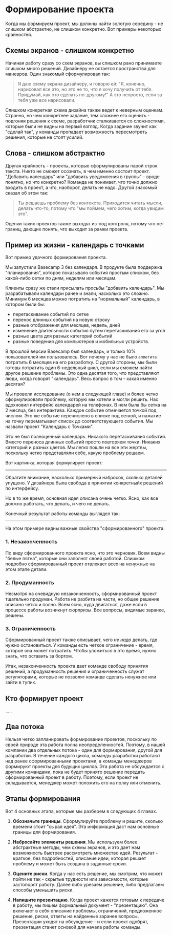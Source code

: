 # Формирование проекта


Когда мы формируем проект, мы должны найти золотую середину - не слишком абстрактно, не слишком конкретно. Вот примеры некоторых крайностей.


## Схемы экранов - слишком конкретно

Начиная работу сразу со схем экранов, вы слишком рано принимаете слишком много решений. Дизайнеру не остается пространства для маневров. Один знакомый сформулировал так:

> Я даю схему экрана дизайнеру, и говорю ей: "Я, конечно, нарисовал все это, но это не то, что я хочу получить от тебя. Придумай, как это сделать по-другому!" А это непросто, если за тебя уже все нарисовали.

Слишком конкретная схема дизайна также ведет к неверным оценкам. Странно, но чем конкретнее задание, тем сложнее его оценить - подгоняя решения к схеме, разработчик сталкивается со сложностями, которые были не видны на первый взгляд. Когда задание звучит как "сделай так", у команды пропадает возможность пересмотреть решения, которые не стоят усилий.


## Слова - слишком абстрактно

Другая крайность - проекты, которые сформулированы парой строк текста. Никто не сможет осознать, в чем именно состоит проект. "Добавить календарь" или "добавить уведомления в группы" - вроде понятно, но что конкретно? Команда не понимает, что точно должно входить в проект, а что, наоборот, делать не надо. Другой знакомый сказал об этом так:

> Ты решаешь проблему без контекста. Приходится читать мысли, делать что-то, потому что "мы поймем, чего хотим, когда увидим это".

Оценки таких проектов также выходят из-под контроля, потому что нет границ, дающих понять, что выходит за рамки проекта.

## Пример из жизни - календарь с точками

Вот пример удачного формирования проекта.

Мы запустили Basecamp 3 без календаря. В продукте была поддержка "планирования", которое показывало события простым списком, без какой-либо сетки по дням, неделям или месяцам.

Клиенты сразу же стали присылать просьбы "добавить календарь". Мы разрабатывали календари ранее и знали, насколько это сложно. Минимум 6 месяцев можно потратить на "нормальный" календарь, в котором были бы:

* перетаскивание событий по сетке
* перенос длинных событий на новую строку
* разные отображения для месяцев, недель, дней
* изменение длительности события путем перетаскивания его за угол
* разные цвета для разных категорий событий
* разные поведения для компьютеров и мобильных устройств.

В прошлой версии Basecamp был календарь, и только 10% пользователей им пользовалось. Вот почему у нас не было `аппетита` потратить 6 месяцев на его разработку. С другой стороны, мы были готовы потратить один 6-недельный цикл, если мы сможем найти другое решение проблемы. Это одна десятая того, что представляют люди, когда говорят "календарь". Весь вопрос в том - какая именно десятая?

Мы провели исследование (о нем в следующей главе) и более четко сформулировали проблему, которую мы хотели и могли решить. Нас вдохновил интерфейс календарей на телефонах. В нем была бы сетка на 2 месяца, без интерактива. Каждое событие отмечается точкой под числом. Это же событие перечислено в списке под сеткой, и нажатие на точку перематывает список до соответствующего события. Мы назвали проект "Календарь с Точками".

Это не был полноценный календарь. Никакого перетаскивания событий. Вместо переноса длинных событий просто повторяем точки. Никаких категорий и разных цветов. Мы легко пошли на все эти жертвы, поскольку четко представляли себе, какую проблему решаем.

Вот картинка, которая формулирует проект:

***

Обратите внимание, насколько примерный набросок, сколько деталей упущено. У дизайнера была свобода в принятии конкретныйх решений по интерфейсу.

Но в то же время, основная идея описана очень четко. Ясно, как все должно работать, что делать, и чего не делать.

Конечный результат работы команды выглядел так:

***


На этом примере видны важные свойства "сформированного" проекта.

### 1. Незаконченность

По виду сформированного проекта ясно, что это черновик. Всем видны "белые пятна", которые они заполнят своей работой. Слишком подробно сформированный проект отвлекает всех на ненужные на этом этапе детали.

### 2. Продуманность

Несмотря на очевидную незаконченность, сформированный проект тщательно продуман. Работа не разбита на части, но общее решение описано четко и полно. Всем ясно, куда двигаться, даже если в процессе работы возникнут сюрпризы. Все вопросы, видимые заранее, решены.

### 3. Ограниченность

Сформированный проект также описывает, чего *не надо* делать, где нужно остановиться. У команды есть четкое ограничение - время, которое она может потратить. Чтобы уложиться в это время, нужно знать, что оставить за бортом.

Итак, незаконченность проекта дает команде свободу принятия решений, а продуманность решения и ограниченность служат регуляторами, которые не позволят команде сделать ненужное или зайти в тупик.


## Кто формирует проект

.....

## Два потока

Нельзя четко запланировать формирование проектов, поскольку по своей природе эта работа полна неопределенностей. Поэтому, в нашей компании два отдельных потока - один для формирования, другой для разработки. В течение каждого цикла, команды разработки работают над ранее сформированными проектами, а команды менеджеров формируют проекты для будущих циклов. Эта работа не обсуждается с другими командами, пока не будет принято решение передать сформированный проект в работу. Поэтому, если проект не складывается, менеджер может положить его на полку или отменить.

## Этапы формирования

 Вот 4 основных этапа, которые мы разберем в следующих 4 главах.
 
 1. **Обозначьте границы**. Сформулируйте проблему и решите, сколько времени стоит "сырая идея". Эта информация даст нам основные границы для формирования.
 
 2. **Набросайте элементы решения**. Мы используем более абстрактные методы, чем схемы экранов, и это дает нам возможность быстрее рассмотреть множество идей. Результат - краткое, без подробностей, описание идеи, которая решает проблему и может быть создана в заданные сроки.
 
 3. **Оцените риски**. Когда у нас есть решение, мы смотрим, что может пойти не так - скрытые трудности или зависимости, которые застопорят работу. Далее либо урезаем решение, либо предлагаем способы уменьшить риски.
 
 4. **Напишите презентацию**. Когда проект кажется готовым к передаче в работу, мы пишем формальный документ - "презентацию". Она включает в себя описание проблемы, ограничений, предложенное решение, риски, ответы на найденные заранее вопросы. Презентации уходят на обсуждение - и если проект одобрят, презентация станет основой для начала работы команды.





